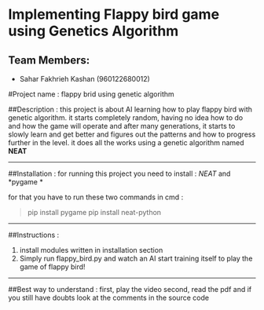 # Implementing Flappy bird game using Genetics Algorithm

## Team Members:
- Sahar Fakhrieh Kashan (960122680012)

#Project name : flappy brid using genetic algorithm


##Description : 
this project is about AI learning how to play flappy bird with genetic algorithm.
it starts completely random, having no idea how to do and how the game will operate and after many generations, it starts to slowly learn and get better and figures out the patterns and how to progress further in the level.
it does all the works using a genetic algorithm named **NEAT**

------------


##Installation : 
for running this project you need to install : *NEAT* and *pygame *

for that you have to run these two commands in cmd :

>pip install pygame
>pip install neat-python



------------

##Instructions :
1.  install modules written in installation section
2. Simply run flappy_bird.py and watch an AI start training itself to play the game of flappy bird!

------------

##Best way to understand :
first, play the video
second, read the pdf
and if you still have doubts look at the comments in the source code

